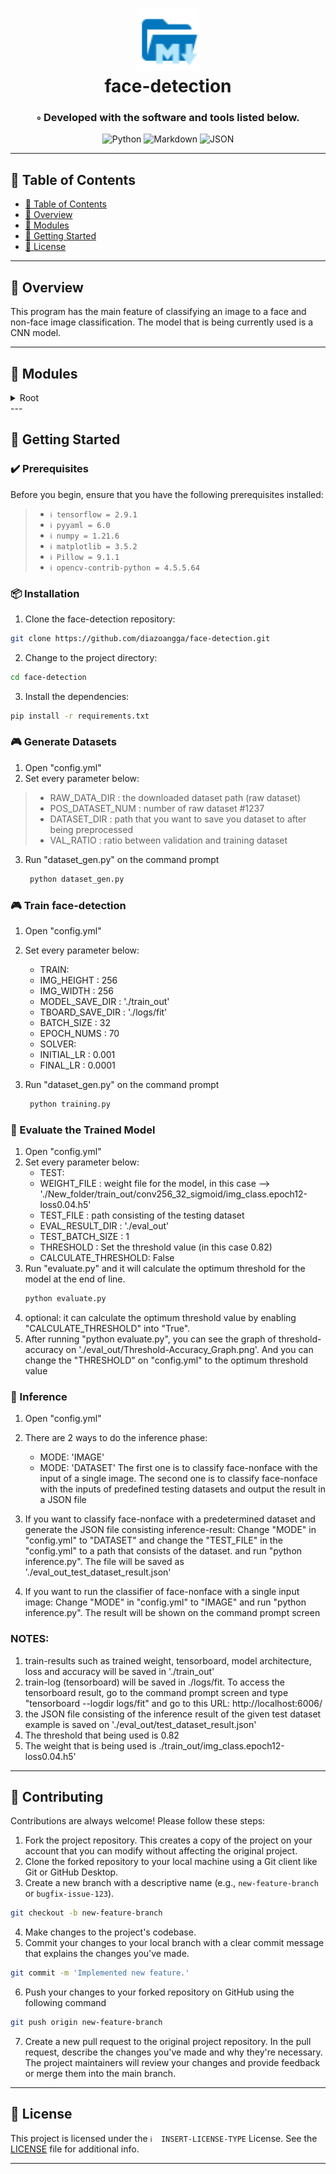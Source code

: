 <div align="center">
<h1 align="center">
<img src="https://raw.githubusercontent.com/PKief/vscode-material-icon-theme/ec559a9f6bfd399b82bb44393651661b08aaf7ba/icons/folder-markdown-open.svg" width="100" />
<br>face-detection
</h1>
<h3>◦ Developed with the software and tools listed below.</h3>

<p align="center">
<img src="https://img.shields.io/badge/Python-3776AB.svg?style&logo=Python&logoColor=white" alt="Python" />
<img src="https://img.shields.io/badge/Markdown-000000.svg?style&logo=Markdown&logoColor=white" alt="Markdown" />
<img src="https://img.shields.io/badge/JSON-000000.svg?style&logo=JSON&logoColor=white" alt="JSON" />
</p>
</div>

---

## 📒 Table of Contents
- [📒 Table of Contents](#-table-of-contents)
- [📍 Overview](#-overview)
- [🧩 Modules](#modules)
- [🚀 Getting Started](#-getting-started)
- [📄 License](#-license)
---


## 📍 Overview

This program has the main feature of classifying an image to a face and non-face image classification. The model that is being currently used is a CNN model.

---



## 🧩 Modules

<details closed><summary>Root</summary>

| File                                                                                          | Summary                   |
| ---                                                                                           | ---                       |
| [config_utils.py](https://github.com/diazoangga/face-detection/blob/main/config_utils.py) | All the setting customization is stored here for dataset generation, model settings, training settings, and output folder naming |
| [dataset_gen.py](https://github.com/diazoangga/face-detection.git/blob/main/dataset_gen.py)   | Dataset generation |
| [evaluate.py](https://github.com/diazoangga/face-detection.git/blob/main/evaluate.py)         | Evaluate the training results |
| [inference.py](https://github.com/diazoangga/face-detection.git/blob/main/inference.py)       | Testing the training results |
| [model.py](https://github.com/diazoangga/face-detection.git/blob/main/model.py)               | MTraining model |
| [training.py](https://github.com/diazoangga/face-detection.git/blob/main/training.py)         | Training code |

</details>
---

## 🚀 Getting Started

### ✔️ Prerequisites

Before you begin, ensure that you have the following prerequisites installed:
> - `ℹ️ tensorflow = 2.9.1`
> - `ℹ️ pyyaml = 6.0`
> - `ℹ️ numpy = 1.21.6`
> - `ℹ️ matplotlib = 3.5.2`
> - `ℹ️ Pillow = 9.1.1`
> - `ℹ️ opencv-contrib-python = 4.5.5.64`

### 📦 Installation

1. Clone the face-detection repository:
```sh
git clone https://github.com/diazoangga/face-detection.git
```

2. Change to the project directory:
```sh
cd face-detection
```

3. Install the dependencies:
```sh
pip install -r requirements.txt
```

### 🎮 Generate Datasets

1. Open "config.yml"
2. Set every parameter below:
>   - RAW_DATA_DIR    : the downloaded dataset path (raw dataset)
>   - POS_DATASET_NUM : number of raw dataset #1237
>   - DATASET_DIR     : path that you want to save you dataset to after being preprocessed
>   - VAL_RATIO       : ratio between validation and training dataset

3. Run "dataset_gen.py" on the command prompt
   ```sh
    python dataset_gen.py
    ```

### 🎮 Train face-detection

1. Open "config.yml"
2. Set every parameter below:
    - TRAIN:
    -   IMG_HEIGHT      : 256
    -   IMG_WIDTH       : 256
    -   MODEL_SAVE_DIR  : './train_out'
    -   TBOARD_SAVE_DIR : './logs/fit'
    -   BATCH_SIZE      : 32
    -   EPOCH_NUMS      : 70
    - SOLVER:
    -   INITIAL_LR      : 0.001
    -   FINAL_LR        : 0.0001

3. Run "dataset_gen.py" on the command prompt
   ```sh
    python training.py
    ```
### 🧪 Evaluate the Trained Model
1. Open "config.yml"
2. Set every parameter below:
    - TEST:
    - WEIGHT_FILE     : weight file for the model, in this case --> './New_folder/train_out/conv256_32_sigmoid/img_class.epoch12-loss0.04.h5'
    - TEST_FILE       : path consisting of the testing dataset
    - EVAL_RESULT_DIR : './eval_out'
    - TEST_BATCH_SIZE : 1
    - THRESHOLD       : Set the threshold value (in this case 0.82)
    - CALCULATE_THRESHOLD: False
3. Run "evaluate.py" and it will calculate the optimum threshold for the model at the end of line.
   ``` sh
   python evaluate.py
   ```
5. optional: it can calculate the optimum threshold value by enabling "CALCULATE_THRESHOLD" into "True".
6. After running "python evaluate.py", you can see the graph of threshold-accuracy on './eval_out/Threshold-Accuracy_Graph.png'. And you can change the "THRESHOLD" on "config.yml" to the optimum threshold value

### 🧪 Inference

1. Open "config.yml"
2. There are 2 ways to do the inference phase:
    - MODE: 'IMAGE'
    - MODE: 'DATASET'
    The first one is to classify face-nonface with the input of a single image.
    The second one is to classify face-nonface with the inputs of predefined testing datasets and output the result in a JSON file

3. If you want to classify face-nonface with a predetermined dataset and generate the JSON file consisting inference-result:
    Change "MODE" in "config.yml" to "DATASET" and change the "TEST_FILE" in the "config.yml" to a path that consists of the dataset.
    and run "python inference.py". The file will be saved as './eval_out_test_dataset_result.json'

4. If you want to run the classifier of face-nonface with a single input image:
    Change "MODE" in "config.yml" to "IMAGE"
    and run "python inference.py". The result will be shown on the command prompt screen

### NOTES:
1. train-results such as trained weight, tensorboard, model architecture, loss and accuracy will be saved in './train_out'
2. train-log (tensorboard) will be saved in ./logs/fit.
    To access the tensorboard result, go to the command prompt screen and type "tensorboard --logdir logs/fit"
    and go to this URL: http://localhost:6006/
3. the JSON file consisting of the inference result of the given test dataset example is saved on './eval_out/test_dataset_result.json'
4. The threshold that being used is 0.82
5. The weight that is being used is ./train_out/img_class.epoch12-loss0.04.h5'

---

## 🤝 Contributing

Contributions are always welcome! Please follow these steps:
1. Fork the project repository. This creates a copy of the project on your account that you can modify without affecting the original project.
2. Clone the forked repository to your local machine using a Git client like Git or GitHub Desktop.
3. Create a new branch with a descriptive name (e.g., `new-feature-branch` or `bugfix-issue-123`).
```sh
git checkout -b new-feature-branch
```
4. Make changes to the project's codebase.
5. Commit your changes to your local branch with a clear commit message that explains the changes you've made.
```sh
git commit -m 'Implemented new feature.'
```
6. Push your changes to your forked repository on GitHub using the following command
```sh
git push origin new-feature-branch
```
7. Create a new pull request to the original project repository. In the pull request, describe the changes you've made and why they're necessary.
The project maintainers will review your changes and provide feedback or merge them into the main branch.

---

## 📄 License

This project is licensed under the `ℹ️  INSERT-LICENSE-TYPE` License. See the [LICENSE](https://docs.github.com/en/communities/setting-up-your-project-for-healthy-contributions/adding-a-license-to-a-repository) file for additional info.

---
